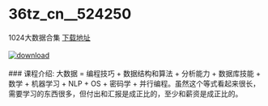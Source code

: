 # 36tz_cn__524250
1024大数据合集
[下载地址](http://www.36tz.cn/article/524250 "下载地址")
<br/></br>[![download](http://36tz.cn/muke_img/2018_10_4-300x105.png "下载地址")](http://www.36tz.cn/article/524250 "下载地址")
<br/></br>### 课程介绍:
大数据 = 编程技巧 + 数据结构和算法 + 分析能力 + 数据库技能 + 数学 + 机器学习 + NLP + OS + 密码学 + 并行编程。虽然这个等式看起来很长，需要学习的东西很多，但付出和汇报是成正比的，至少和薪资是成正比的。


